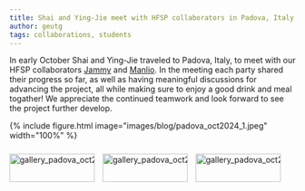 ```yaml
---
title: Shai and Ying-Jie meet with HFSP collaborators in Padova, Italy
author: geutg
tags: collaborations, students
---
```


In early October Shai and Ying-Jie traveled to Padova, Italy, to meet with our HFSP collaborators [Jammy](https://ecomplab.com/members/james_hall.html) and [Manlio](https://ecomplab.com/members/manlio_de_domenico.html). 
In the meeting each party shared their progress so far, as well as having meaningful discussions for advancing the project, all while making sure to enjoy a good drink and meal togather!
We appreciate the continued teamwork and look forward to see the project further develop.


{%
  include figure.html
  image="images/blog/padova_oct2024_1.jpeg"
  width="100%"
%}

<div class="scrollable-gallery">
    <div class="thumbnails">
        
<!-- Repeat this block for each image in the set -->

<a href="https://ecomplab.com/images/blog/padova_oct2024_1.jpg" data-lightbox="gallery_padova_oct2024" data-title="HFSP collaboration meeting in Padova, October 2024 - 1">
        <img src="https://ecomplab.com/images/blog/padova_oct2024_1.jpg" alt="gallery_padova_oct2024" style="width:100%;max-width:150px">
</a>
<a href="https://ecomplab.com/images/blog/padova_oct2024_2.jpg" data-lightbox="gallery_padova_oct2024" data-title="HFSP collaboration meeting in Padova, October 2024 - 2">
        <img src="https://ecomplab.com/images/blog/padova_oct2024_2.jpg" alt="gallery_padova_oct2024" style="width:100%;max-width:150px">
</a>
<a href="https://ecomplab.com/images/blog/padova_oct2024_3.jpg" data-lightbox="gallery_padova_oct2024" data-title="HFSP collaboration meeting in Padova, October 2024 - 3">
        <img src="https://ecomplab.com/images/blog/YingJie_in_Spain_1.jpg" alt="gallery_padova_oct2024" style="width:100%;max-width:150px">
</a>
    </div>
</div>


<!-- Lightbox2 JS and CSS -->
<link href="https://cdnjs.cloudflare.com/ajax/libs/lightbox2/2.11.3/css/lightbox.min.css" rel="stylesheet">
<script src="https://cdnjs.cloudflare.com/ajax/libs/lightbox2/2.11.3/js/lightbox-plus-jquery.min.js"></script>



<!-- Additional CSS for Scrollable Gallery -->
<style>
    .scrollable-gallery {
        overflow-x: auto;
        white-space: nowrap;
        padding: 10px 0;
    }

    .thumbnails a {
        display: inline-block;
        margin-right: 10px;
    }

    .thumbnails img {
        width: 50px;
        height: 50px; /* Adjust the height as needed */
        vertical-align: middle;
    }
</style>

